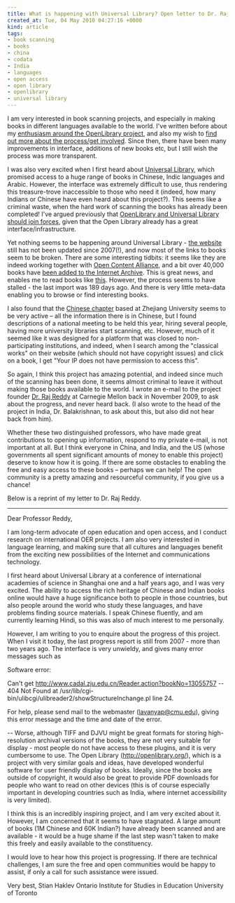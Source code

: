 ```yaml
---
title: What is happening with Universal Library? Open letter to Dr. Raj Reddy at CMU
created_at: Tue, 04 May 2010 04:27:16 +0000
kind: article
tags:
- book scanning
- books
- china
- codata
- India
- languages
- open access
- open library
- openlibrary
- universal library
---
```


I am very interested in book scanning projects, and especially in making
books in different languages available to the world. I've written before
about my [enthusiasm around the OpenLibrary
project](http://reganmian.net/blog/2008/04/02/google-books-step-aside-openlibrary-makes-reading-fun/),
and also my wish to [find out more about the process/get
involved](http://reganmian.net/blog/2008/11/09/whats-happening-with-openlibrary-and-oca/).
Since then, there have been many improvements in interface, additions of
new books etc, but I still wish the process was more transparent.

I was also very excited when I first heard about [Universal
Library](http://www.ulib.org), which promised access to a huge range of
books in Chinese, Indic languages and Arabic. However, the interface was
extremely difficult to use, thus rendering this treasure-trove
inaccessible to those who need it (indeed, how many Indians or Chinese
have even heard about this project?). This seems like a criminal waste,
when the hard work of scanning the books has already been completed!
I've argued previously that [OpenLibrary and Universal Library should
join
forces](http://reganmian.net/blog/2008/08/03/openlibrary-and-universal-library-guys-work-together/),
given that the Open Library already has a great
interface/infrastructure.

Yet nothing seems to be happening around Universal Library - [the
website](http://www.ulib.org/ULIBProgressReport.htm) still has not been
updated since 2007(!), and now most of the links to books seem to be
broken. There are some interesting tidbits: it seems like they are
indeed working together with [Open Content
Alliance](http://www.opencontentalliance.org/), and a bit over 40,000
books have [been added to the Internet
Archive](http://www.archive.org/details/universallibrary). This is great
news, and enables me to read books like
[this](http://www.archive.org/details/06040807.cn). However, the process
seems to have stalled - the last import was 189 days ago. And there is
very little meta-data enabling you to browse or find interesting books.

I also found that the [Chinese chapter](http://www.cadal.zju.edu.cn/)
based at Zhejiang University seems to be very active – all the
information there is in Chinese, but I found descriptions of a national
meeting to be held this year, hiring several people, having more
university libraries start scanning, etc. However, much of it seemed
like it was designed for a platform that was closed to non-participating
institutions, and indeed, when I search among the "classical works" on
their website (which should not have copyright issues) and click on a
book, I get "Your IP does not have permission to access this".

So again, I think this project has amazing potential, and indeed since
much of the scanning has been done, it seems almost criminal to leave it
without making those books available to the world. I wrote an e-mail to
the project founder [Dr. Raj Reddy](http://www.rr.cs.cmu.edu/) at
Carnegie Mellon back in November 2009, to ask about the progress, and
never heard back. (I also wrote to the head of the project in India, Dr.
Balakrishnan, to ask about this, but also did not hear back from him).

Whether these two distinguished professors, who have made great
contributions to opening up information, respond to my private e-mail,
is not important at all. But I think everyone in China, and India, and
the US (whose governments all spent significant amounts of money to
enable this project) deserve to know how it is going. If there are some
obstacles to enabling the free and easy access to these books – perhaps
we can help! The open community is a pretty amazing and resourceful
community, if you give us a chance!

Below is a reprint of my letter to Dr. Raj Reddy.

* * * * *

Dear Professor Reddy,

I am long-term advocate of open education and open access, and I conduct
research on international OER projects. I am also very interested in
language learning, and making sure that all cultures and languages
benefit from the exciting new possibilities of the Internet and
communications technology.

I first heard about Universal Library at a conference of international
academies of science in Shanghai one and a half years ago, and I was
very excited. The ability to access the rich heritage of Chinese and
Indian books online would have a huge significance both to people in
those countries, but also people around the world who study these
languages, and have problems finding source materials. I speak Chinese
fluently, and am currently learning Hindi, so this was also of much
interest to me personally.

However, I am writing to you to enquire about the progress of this
project. When I visit it today, the last progress report is still from
2007 - more than two years ago. The interface is very unwieldy, and
gives many error messages such as

Software error:

Can't get http://www.cadal.zju.edu.cn/Reader.action?bookNo=13055757 --
404 Not Found at
/usr/lib/cgi-bin/ulibcgi/ulibreader2/showStructureInchange.pl line 24.

For help, please send mail to the webmaster (lavanyap@cmu.edu), giving
this error message and the time and date of the error.

-- Worse, although TIFF and DJVU might be great formats for storing
high-resolution archival versions of the books, they are not very
suitable for display - most people do not have access to these plugins,
and it is very cumbersome to use. The Open Library
(http://openlibrary.org/), which is a project with very similar goals
and ideas, have developed wonderful software for user friendly display
of books. Ideally, since the books are outside of copyright, it would
also be great to provide PDF downloads for people who want to read on
other devices (this is of course especially important in developing
countries such as India, where internet accessibility is very limited).

I think this is an incredibly inspiring project, and I am very excited
about it. However, I am concerned that it seems to have stagnated. A
large amount of books (1M Chinese and 60K Indian?) have already been
scanned and are available - it would be a huge shame if the last step
wasn't taken to make this freely and easily available to the
constituency.

I would love to hear how this project is progressing. If there are
technical challenges, I am sure the free and open communities would be
happy to assist, if only a call for such assistance were issued.

Very best, Stian Haklev Ontario Institute for Studies in Education
University of Toronto
